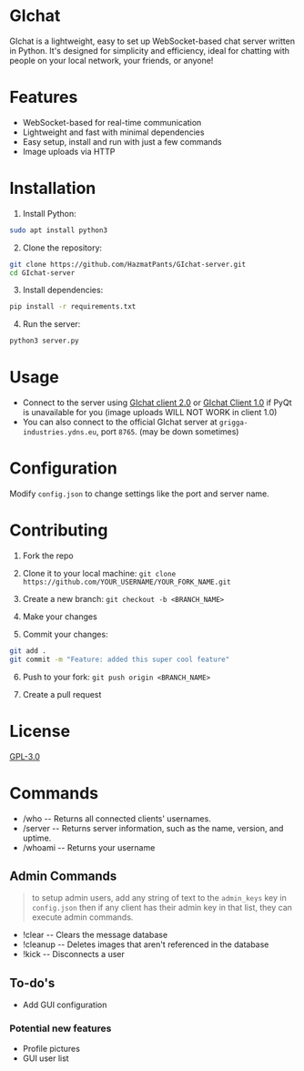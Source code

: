 # GIchat

GIchat is a lightweight, easy to set up WebSocket-based chat server written in Python. It's designed for simplicity and efficiency, ideal for chatting with people on your local network, your friends, or anyone!

# Features

- WebSocket-based for real-time communication
- Lightweight and fast with minimal dependencies
- Easy setup, install and run with just a few commands
- Image uploads via HTTP

# Installation

1. Install Python:

```bash
sudo apt install python3
```

2. Clone the repository:

```bash
git clone https://github.com/HazmatPants/GIchat-server.git
cd GIchat-server
```

3. Install dependencies:

```bash
pip install -r requirements.txt
```

4. Run the server:

```bash
python3 server.py
```

# Usage

- Connect to the server using [GIchat client 2.0](https://github.com/HazmatPants/GIchat-client-2.0) or [GIchat Client 1.0](https://github.com/HazmatPants/GI.chat-client-1.0) if PyQt is unavailable for you (image uploads WILL NOT WORK in client 1.0)
- You can also connect to the official GIchat server at `grigga-industries.ydns.eu`, port `8765`. (may be down sometimes)

# Configuration

Modify `config.json` to change settings like the port and server name.

# Contributing

1. Fork the repo

2. Clone it to your local machine: `git clone https://github.com/YOUR_USERNAME/YOUR_FORK_NAME.git`

3. Create a new branch: `git checkout -b <BRANCH_NAME>`

4. Make your changes

5. Commit your changes:
```bash
git add .
git commit -m "Feature: added this super cool feature"
```

6. Push to your fork: `git push origin <BRANCH_NAME>`

7. Create a pull request

# License

[GPL-3.0](https://github.com/HazmatPants/GIchat-server/blob/main/LICENSE)

# Commands

- /who -- Returns all connected clients' usernames.
- /server -- Returns server information, such as the name, version, and uptime.
- /whoami -- Returns your username

## Admin Commands
> to setup admin users, add any string of text to the `admin_keys` key in `config.json` then if any client has their admin key in that list, they can execute admin commands.
- !clear -- Clears the message database
- !cleanup -- Deletes images that aren't referenced in the database
- !kick <user> -- Disconnects a user




## To-do's
- Add GUI configuration

### Potential new features
- Profile pictures
- GUI user list
